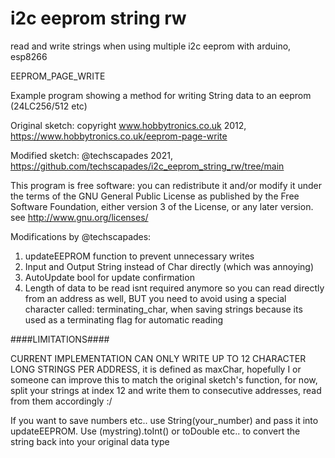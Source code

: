 # i2c eeprom string rw
read and write strings when using multiple i2c eeprom with arduino, esp8266

EEPROM_PAGE_WRITE

   Example program showing a method for writing String
   data to an eeprom (24LC256/512 etc)

   Original sketch: copyright www.hobbytronics.co.uk 2012,
   https://www.hobbytronics.co.uk/eeprom-page-write

   Modified sketch: @techscapades 2021,
   https://github.com/techscapades/i2c_eeprom_string_rw/tree/main

   This program is free software: you can redistribute it and/or modify
   it under the terms of the GNU General Public License as published by
   the Free Software Foundation, either version 3 of the License, or
   any later version. see <http://www.gnu.org/licenses/>

   Modifications by @techscapades:
   1. updateEEPROM function to prevent unnecessary writes
   2. Input and Output String instead of Char directly (which was annoying)
   3. AutoUpdate bool for update confirmation
   4. Length of data to be read isnt required anymore so you can 
      read directly from an address as well, BUT you need to avoid 
      using a special character called: terminating_char, when saving 
      strings because its used as a terminating flag for automatic reading

   ####LIMITATIONS####
   
   CURRENT IMPLEMENTATION CAN ONLY WRITE UP TO 12 CHARACTER LONG STRINGS PER ADDRESS,
   it is defined as maxChar, hopefully I or someone can improve this to match
   the original sketch's function, for now, split your strings at index 12 and write
   them to consecutive addresses, read from them accordingly :/
   
   If you want to save numbers etc.. use String(your_number) and pass it
   into updateEEPROM. Use (mystring).toInt() or toDouble etc.. to convert
   the string back into your original data type
   
   
